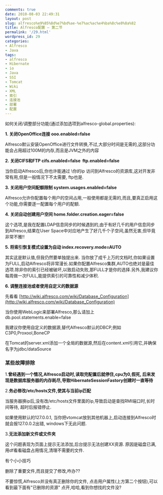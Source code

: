 ```yaml
---
comments: true
date: 2010-08-03 22:49:31
layout: post
slug: alfresco%e9%85%8d%e7%bd%ae-%e7%ac%ac%e4%ba%8c%e8%8a%82
title: Alfresco配置 — 第二节
permalink: '/29.html'
wordpress_id: 29
categories:
- Alfresco
- Java
tags:
- alfresco
- Hibernate
- io
- Java
- SSI
- Tomcat
- Wiki
- XML
- 索引
- 连接池
- 部署
- 配置
---
```


如何关闭/调整部分功能(通过添加选项到alfresco-global.properties):

**1. 关闭OpenOffice连接 ooo.enabled=false**

Alfresco默认安装OpenOffice进行文件转换,不过,大部分时间是无需的,这部分功能会占用超过100M的内存,而且是JVM之外的内容

**2. 关闭CIFS和FTP cifs.enabled=false  ftp.enabled=false**

当你启动Alfresco后,你也许能通过 \\你的ip 访问到Alfresco的资源库,这对开发非常有用,但是一般情况下不太需要, ftp也是.

**3. 关闭用户空间配额限制 system.usages.enabled=false**

Alfresco允许你配置每个用户的空间占用,一般使用都是无需的,而且,要真正启用这个功能,你需要逐一配置每个用户的配额.

**4. 关闭自动创建用户空间 home.folder.creation.eager=false**

这个选项,是我在配置LDAP信息同步的时候遇到的,由于有好几千的用户信息同步到Alfresco,结果在User Space中对应地产生了好几千个子空间,虽然无害,但毕竟非常不雅!!

**5. 将索引恢复模式设置为自动 index.recovery.mode=AUTO**

其实这是默认值,但我仍然要单独提出来. 当你放了成千上万的文档时,你如果设置为FULL,启动Alfresco将非常漫长.如果你配置Alfresco集群,AUTO也绝对是最佳选项.除非你的索引已经被破坏,以致启动失败,那FULL才是你的选择.另外,我建议你每周做一次FULL,能提供索引的可靠性和减少体积.

**6. 调整连接池或者使用自定义的数据源**

先看看 [http://wiki.alfresco.com/wiki/Database_Configuration](http://wiki.alfresco.com/wiki/Database_Configuration)

当你使用WebLogic来部署Alfresco,那么请加上db.pool.statements.enable=false

我建议你使用自定义的数据源,替代Alfresco默认的DBCP,例如C3P0,Proxool,BoneCP

在Tomcat的server.xml添加一个全局的数据源,然后在content.xml引用它,并确保名字为jdbc/dataSource

### 某些故障排除 ###

1.**曾经遇到一个情况,Alfresco启动时,读取完配置后就停住,cpu为0,假死, 后来发现是数据库服务器的内存耗尽,导致HibernateSessionFastory创建时一直等待**

2.**务必修改/etc/hosts文件,使其与当前ip匹配**

当服务器换ip后,没有改/etc/hosts文件里面的ip,导致启动是查找RMI端口时,长时间等待, 超时后报错停止.

如果使用默认的127.0.0.1, 当你把vtomcat放到其他机器上,启动连接到Alfresco时就会报127.0.0.2出错, windows下无此问题.

3.**无法添加新文件或文件夹**

这个问题表现为页面上提示无法添加,后台提示无法创建XX资源. 原因是磁盘已满,用df看看磁盘占用情况,清理不需要的文件.

有个小小技巧

删除了重要文件,而且提交了修改,咋办??

不要惊慌,Alfresco并没有真正删除你的文件, 点击用户属性(上方第二个按钮),可以看到最下面有"已删除的资源" 点开,哈哈,看到你想找的文件没?
